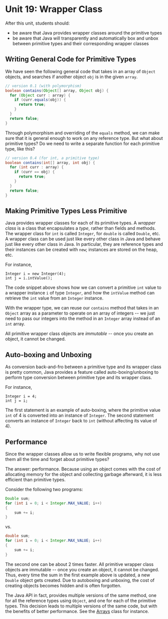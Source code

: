 # Unit 19: Wrapper Class

After this unit, students should:

- be aware that Java provides wrapper classes around the primitive types
- be aware that Java will transparently and automatically box and unbox between primitive types and their corresponding wrapper classes

## Writing General Code for Primitive Types

We have seen the following general code that takes in an array of `Object` objects, and searches if another object `obj` is in the given `array`.

```Java
// version 0.1 (with polymorphism)
boolean contains(Object[] array, Object obj) {
  for (Object curr : array) {
    if (curr.equals(obj)) {
      return true;
    }
  }
  return false;
}
```

Through polymorphism and overriding of the `equals` method, we can make sure that it is general enough to work on any reference type.  But what about primitive types?  Do we need to write a separate function for each primitive type, like this?
```Java
// version 0.4 (for int, a primitive type)
boolean contains(int[] array, int obj) {
  for (int curr : array) {
    if (curr == obj) {
      return true;
    }
  }
  return false;
}
```

## Making Primitive Types Less Primitive

Java provides wrapper classes for each of its primitive types.  A _wrapper class_ is a class that encapsulates a _type_, rather than fields and methods.  The wrapper class for `int` is called `Integer`, for `double` is called `Double`, etc.  A wrapper class can be used just like every other class in Java and behave just like every other class in Java.  In particular, they are reference types and their instances can be created with `new`; instances are stored on the heap, etc.  

For instance,
```
Integer i = new Integer(4);
int j = i.intValue();
```

The code snippet above shows how we can convert a primitive `int` value to a wrapper instance `i` of type `Integer`, and how the `intValue` method can retrieve the `int` value from an `Integer` instance.  

With the wrapper type, we can reuse our `contains` method that takes in an `Object` array as a parameter to operate on an array of integers -- we just need to pass our integers into the method in an `Integer` array instead of an `int` array.

All primitive wrapper class objects are _immutable_ -- once you create an object, it cannot be changed.

## Auto-boxing and Unboxing

As conversion back-and-fro between a primitive type and its wrapper class is pretty common, Java provides a feature called auto-boxing/unboxing to perform type conversion between primitive type and its wrapper class.

For instance,
```
Integer i = 4;
int j = i;
```

The first statement is an example of auto-boxing, where the primitive value `int` of 4 is converted into an instance of `Integer`.  The second statement converts an instance of `Integer` back to `int` (without affecting its value of 4).

## Performance

Since the wrapper classes allow us to write flexible programs, why not use them all the time and forget about primitive types?

The answer: performance. Because using an object comes with the cost of allocating memory for the object and collecting garbage afterward, it is less efficient than primitive types.   

Consider the following two programs:

```Java
Double sum;
for (int i = 0; i < Integer.MAX_VALUE; i++)
{
    sum += i;
}
```

vs.

```Java
double sum;
for (int i = 0; i < Integer.MAX_VALUE; i++)
{
    sum += i;
}
```

The second one can be about 2 times faster. 
All primitive wrapper class objects are immutable -- once you create an object, it cannot be changed. Thus, every time the sum in the first example above is updated, a new `Double` object gets created.
Due to autoboxing and unboxing, the cost of creating objects becomes hidden and is often forgotten.

The Java API in fact, provides multiple versions of the same method, one for all the reference types using `Object`, and one for each of the primitive types.  This decision leads to multiple versions of the same code, but with the benefits of better performance.  See the [Arrays](https://docs.oracle.com/en/java/javase/11/docs/api/java.base/java/util/Arrays.html) class for instance.
